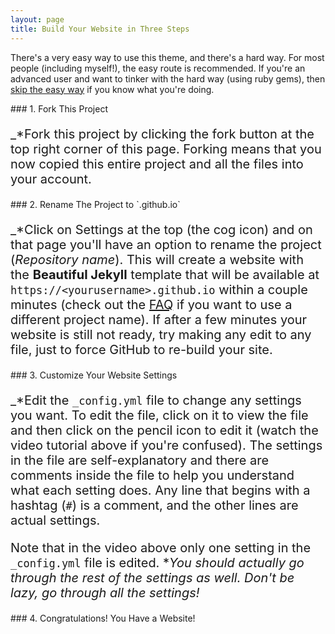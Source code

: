 ```yaml
---
layout: page
title: Build Your Website in Three Steps
---
```


There's a very easy way to use this theme, and there's a hard way. For most people (including myself!), the easy route is recommended. If you're an advanced user and want to tinker with the hard way (using ruby gems), then [skip the easy way](https://github.com/daattali/beautiful-jekyll#the-hard-way-using-ruby-gems) if you know what you're doing.


<div class="gs-section-01" markdown="1">
### 1. Fork This Project

_*Fork this project by clicking the fork button at the top right corner of this page. Forking means that you now copied this entire project and all the files into your account.
 </div>

<div class="gs-section-02" markdown="1">
### 2. Rename The Project to `<yourusername>.github.io`

_*Click on Settings at the top (the cog icon) and on that page you'll have an option to rename the project (*Repository name*). This will create a website with the **Beautiful Jekyll** template that will be available at `https://<yourusername>.github.io` within a couple minutes (check out the [FAQ](https://beautifuljekyll.com/faq/#custom-domain) if you want to use a different project name). If after a few minutes your website is still not ready, try making any edit to any file, just to force GitHub to re-build your site.
 </div> 
 
<div class="gs-section-03" markdown="1">
### 3. Customize Your Website Settings

_*Edit the `_config.yml` file to change any settings you want. To edit the file, click on it to view the file and then click on the pencil icon to edit it (watch the video tutorial above if you're confused).  The settings in the file are self-explanatory and there are comments inside the file to help you understand what each setting does. Any line that begins with a hashtag (`#`) is a comment, and the other lines are actual settings.

Note that in the video above only one setting in the `_config.yml` file is edited. **You should actually go through the rest of the settings as well. Don't be lazy, go through all the settings!*
 </div>  
 
 
<div class="gs-section-04" markdown="1">
### 4. Congratulations! You Have a Website!
 </div> 
 
 
 <style>

.gs-section-01 h3 { 
     color: DarkSlateGrey }
 .gs-section-01 h3 { 
     font-size: 30px;
 }

.gs-section-01 p {
     font-size: 20px;
}

 </style>

 <style>
 .gs-section-02 h3 { 
     color: DarkSlateGrey }
 .gs-section-02 h3 { 
     font-size: 30px;
 }

.gs-section-02 p {
     font-size: 20px;
 }

</style>

<style>

.gs-section-03 h3 { 
     color: DarkSlateGrey }
 .gs-section-03 h3 { 
     font-size: 30px;
 }

.gs-section-03 p {
     font-size: 20px;
}

 </style>

<style>

.gs-section-04 h3 { 
     color: DarkSlateGrey }
 .gs-section-04 h3 { 
     font-size: 30px;
 }

.gs-section-04 p {
     font-size: 20px;
}

 </style>
 


